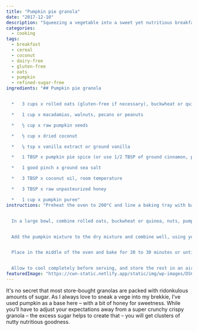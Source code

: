 ```yaml
---
title: "Pumpkin pie granola"
date: "2017-12-10"
description: "Squeezing a vegetable into a sweet yet nutritious breakfast can be as easy as (pumpkin) pie."
categories: 
  - cooking
tags: 
  - breakfast
  - cereal
  - coconut
  - dairy-free
  - gluten-free
  - oats
  - pumpkin
  - refined-sugar-free
ingredients: "## Pumpkin pie granola


  *   3 cups x rolled oats (gluten-free if necessary), buckwheat or quinoa

  *   1 cup x macadamias, walnuts, pecans or peanuts

  *   ½ cup x raw pumpkin seeds

  *   ½ cup x dried coconut

  *   ¼ tsp x vanilla extract or ground vanilla

  *   1 TBSP x pumpkin pie spice (or use 1/2 TBSP of ground cinnamon, plus 1/4 TBSP of both ginger and nutmeg)

  *   1 good pinch x ground sea salt

  *   3 TBSP x coconut oil, room temperature

  *   3 TBSP x raw unpasteurized honey

  *   1 cup x pumpkin puree"
instructions: "Preheat the oven to 200°C and line a baking tray with baking paper.


  In a large bowl, combine rolled oats, buckwheat or quinoa, nuts, pumpkin seeds, coconut, vanilla (if using dry ground), spices and salt. In a separate bowl add coconut oil, honey, vanilla (if using extract) and pumpkin puree. Mash until completely smooth (or use a blender).


  Add the pumpkin mixture to the dry mixture and combine well, using your hands, for about a minute, so all is well-coated and clumpy. Turn out and spread the granola in an even layer on the baking tray.


  Place in the middle of the oven and bake for 20 to 30 minutes or until the granola browns and crisps up, checking every 10 minutes and turning the granola over with a wooden spoon.


  Allow to cool completely before serving, and store the rest in an airtight container. Serve with full-fat yoghurt or your favourite non-dairy alternative."
featuredImage: "https://cwn-static.netlify.app/static/img/wp-images/DSC_0159-2.jpg"
---
```


It's no secret that most store-bought granolas are packed with ridonkulous amounts of sugar. As I always love to sneak a vege into my brekkie, I’ve used pumpkin as a base here – with a bit of honey for sweetness. While you’ll have to adjust your expectations away from a super crunchy crispy granola – the excess sugar helps to create that – you will get clusters of nutty nutritious goodness.
